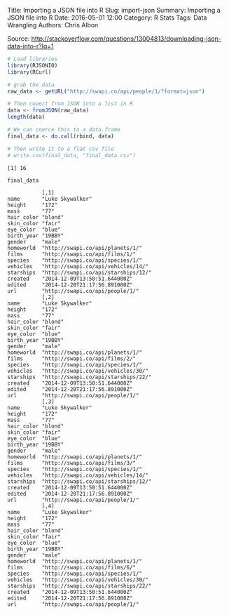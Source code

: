 Title: Importing a JSON file into R
Slug: import-json
Summary: Importing a JSON file into R
Date: 2016-05-01 12:00
Category: R Stats
Tags: Data Wrangling
Authors: Chris Albon



Source: http://stackoverflow.com/questions/13004813/downloading-json-data-into-r?lq=1


```R
# Load libraries
library(RJSONIO)
library(RCurl)
```


```R
# grab the data
raw_data <- getURL("http://swapi.co/api/people/1/?format=json")
```


```R
# Then covert from JSON into a list in R
data <- fromJSON(raw_data)
length(data)
```


```R
# We can coerce this to a data.frame
final_data <- do.call(rbind, data)
```


```R
# Then write it to a flat csv file
# write.csv(final_data, "final_data.csv")
```




    [1] 16




```R
final_data
```




               [,1]                               
    name       "Luke Skywalker"                   
    height     "172"                              
    mass       "77"                               
    hair_color "blond"                            
    skin_color "fair"                             
    eye_color  "blue"                             
    birth_year "19BBY"                            
    gender     "male"                             
    homeworld  "http://swapi.co/api/planets/1/"   
    films      "http://swapi.co/api/films/1/"     
    species    "http://swapi.co/api/species/1/"   
    vehicles   "http://swapi.co/api/vehicles/14/"
    starships  "http://swapi.co/api/starships/12/"
    created    "2014-12-09T13:50:51.644000Z"      
    edited     "2014-12-20T21:17:56.891000Z"      
    url        "http://swapi.co/api/people/1/"    
               [,2]                               
    name       "Luke Skywalker"                   
    height     "172"                              
    mass       "77"                               
    hair_color "blond"                            
    skin_color "fair"                             
    eye_color  "blue"                             
    birth_year "19BBY"                            
    gender     "male"                             
    homeworld  "http://swapi.co/api/planets/1/"   
    films      "http://swapi.co/api/films/2/"     
    species    "http://swapi.co/api/species/1/"   
    vehicles   "http://swapi.co/api/vehicles/30/"
    starships  "http://swapi.co/api/starships/22/"
    created    "2014-12-09T13:50:51.644000Z"      
    edited     "2014-12-20T21:17:56.891000Z"      
    url        "http://swapi.co/api/people/1/"    
               [,3]                               
    name       "Luke Skywalker"                   
    height     "172"                              
    mass       "77"                               
    hair_color "blond"                            
    skin_color "fair"                             
    eye_color  "blue"                             
    birth_year "19BBY"                            
    gender     "male"                             
    homeworld  "http://swapi.co/api/planets/1/"   
    films      "http://swapi.co/api/films/3/"     
    species    "http://swapi.co/api/species/1/"   
    vehicles   "http://swapi.co/api/vehicles/14/"
    starships  "http://swapi.co/api/starships/12/"
    created    "2014-12-09T13:50:51.644000Z"      
    edited     "2014-12-20T21:17:56.891000Z"      
    url        "http://swapi.co/api/people/1/"    
               [,4]                               
    name       "Luke Skywalker"                   
    height     "172"                              
    mass       "77"                               
    hair_color "blond"                            
    skin_color "fair"                             
    eye_color  "blue"                             
    birth_year "19BBY"                            
    gender     "male"                             
    homeworld  "http://swapi.co/api/planets/1/"   
    films      "http://swapi.co/api/films/6/"     
    species    "http://swapi.co/api/species/1/"   
    vehicles   "http://swapi.co/api/vehicles/30/"
    starships  "http://swapi.co/api/starships/22/"
    created    "2014-12-09T13:50:51.644000Z"      
    edited     "2014-12-20T21:17:56.891000Z"      
    url        "http://swapi.co/api/people/1/"    
